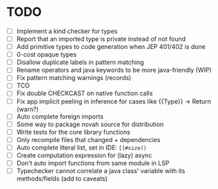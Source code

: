 # TODO

- [ ] Implement a kind checker for types
- [ ] Report that an imported type is private instead of not found
- [ ] Add primitive types to code generation when JEP 401/402 is done
- [ ] 0-cost opaque types
- [ ] Disallow duplicate labels in pattern matching
- [ ] Rename operators and java keywords to be more java-friendly (WIP)
- [ ] Fix pattern matching warnings (records)
- [ ] TCO
- [ ] Fix double CHECKCAST on native function calls
- [ ] Fix app implicit peeling in inference for cases like {{Type}} -> Return (warn?)
- [ ] Auto complete foreign imports
- [ ] Some way to package novah source for distribution
- [ ] Write tests for the core library functions
- [ ] Only recompile files that changed + dependencies
- [ ] Auto complete literal list, set in IDE: `[]#size()`
- [ ] Create computation expression for (lazy) async
- [ ] Don't auto import functions from same module in LSP
- [ ] Typechecker cannot correlate a java class' variable with its methods/fields (add to caveats)